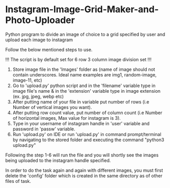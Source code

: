 # Instagram-Image-Grid-Maker-and-Photo-Uploader
Python program to divide an image of choice to a grid specified by user and upload each image to instagram

Follow the below mentioned steps to use.

!!! The script is by default set for 6 row 3 column image division set !!!

1. Store image file in the 'Images' folder as (name of image should not contain underscores. Ideal name examples are img1, random-image, image-11, etc)
2. Go to 'upload.py' python script and in the 'filename' variable type in image file's name & in the 'extension' variable type in image extension (ex. jpg, jpeg, webp etc)
3. After putting name of your file in variable put number of rows (i.e Number of vertical images you want).
4. After putting row count value, put number of column count (i.e Number of horizontal images, Max value for instagram is 3).
5. Type in your username of instagram handle in 'user' variable and password in 'passw' variable.
6. Run 'upload.py' on IDE or run 'upload.py' in command prompt/terminal by navigating to the stored folder and executing the command "python3 upload.py"

Following the step 1-6 will run the file and you will shortly see the images being uploaded to the instagram handle specified.

In order to do the task again and again with different images, you must first delete the 'config' folder which is created in the same directory 
as of other files of task.
